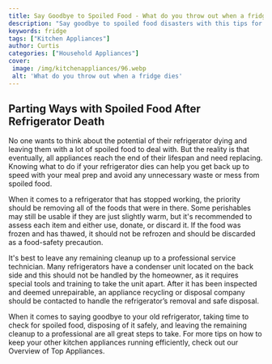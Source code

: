 ```yaml
---
title: Say Goodbye to Spoiled Food - What do you throw out when a fridge dies
description: "Say goodbye to spoiled food disasters with this tips for what to do when your fridge dies Learn the common mistakes to avoid and how to protect your food when the fridge stops working"
keywords: fridge
tags: ["Kitchen Appliances"]
author: Curtis
categories: ["Household Appliances"]
cover: 
 image: /img/kitchenappliances/96.webp
 alt: 'What do you throw out when a fridge dies'
---
```

## Parting Ways with Spoiled Food After Refrigerator Death
No one wants to think about the potential of their refrigerator dying and leaving them with a lot of spoiled food to deal with. But the reality is that eventually, all appliances reach the end of their lifespan and need replacing. Knowing what to do if your refrigerator dies can help you get back up to speed with your meal prep and avoid any unnecessary waste or mess from spoiled food.

When it comes to a refrigerator that has stopped working, the priority should be removing all of the foods that were in there. Some perishables may still be usable if they are just slightly warm, but it's recommended to assess each item and either use, donate, or discard it. If the food was frozen and has thawed, it should not be refrozen and should be discarded as a food-safety precaution.

It's best to leave any remaining cleanup up to a professional service technician. Many refrigerators have a condenser unit located on the back side and this should not be handled by the homeowner, as it requires special tools and training to take the unit apart. After it has been inspected and deemed unrepairable, an appliance recycling or disposal company should be contacted to handle the refrigerator’s removal and safe disposal. 

When it comes to saying goodbye to your old refrigerator, taking time to check for spoiled food, disposing of it safely, and leaving the remaining cleanup to a professional are all great steps to take. For more tips on how to keep your other kitchen appliances running efficiently, check out our Overview of Top Appliances.
